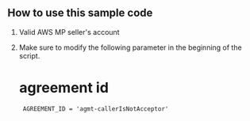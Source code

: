 ## How to use this sample code

1. Valid AWS MP seller's account

2. Make sure to modify the following parameter in the beginning of the script.

    # agreement id
        AGREEMENT_ID = 'agmt-callerIsNotAcceptor'
